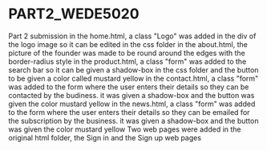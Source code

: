 # PART2_WEDE5020
Part 2 submission
in the home.html, a class "Logo" was added in the div of the logo image so  it can be edited in the css folder
in the about.html, the picture of the founder was made to be round around the edges with the border-radius style
in the product.html, a class "form" was added to the search bar so it can be given a shadow-box in the css folder and the button to be given a color called mustard yellow
in the contact.html, a class "form" was added to the form where the user enters their details so they can be contacted by the budiness. it was given a shadow-box and the button was given the color mustard yellow
in the news.html, a class "form" was added to the form where the user enters their details so they can be emailed for the subscription by the business. it was given a shadow-box and the button was given the color mustard yellow
Two web pages were added in the original html folder, the Sign in and the Sign up web pages


